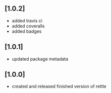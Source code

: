 ## [1.0.2]
- added travis ci
- added coveralls
- added badges

## [1.0.1]
- updated package metadata

## [1.0.0]
- created and released finished version of rettle
